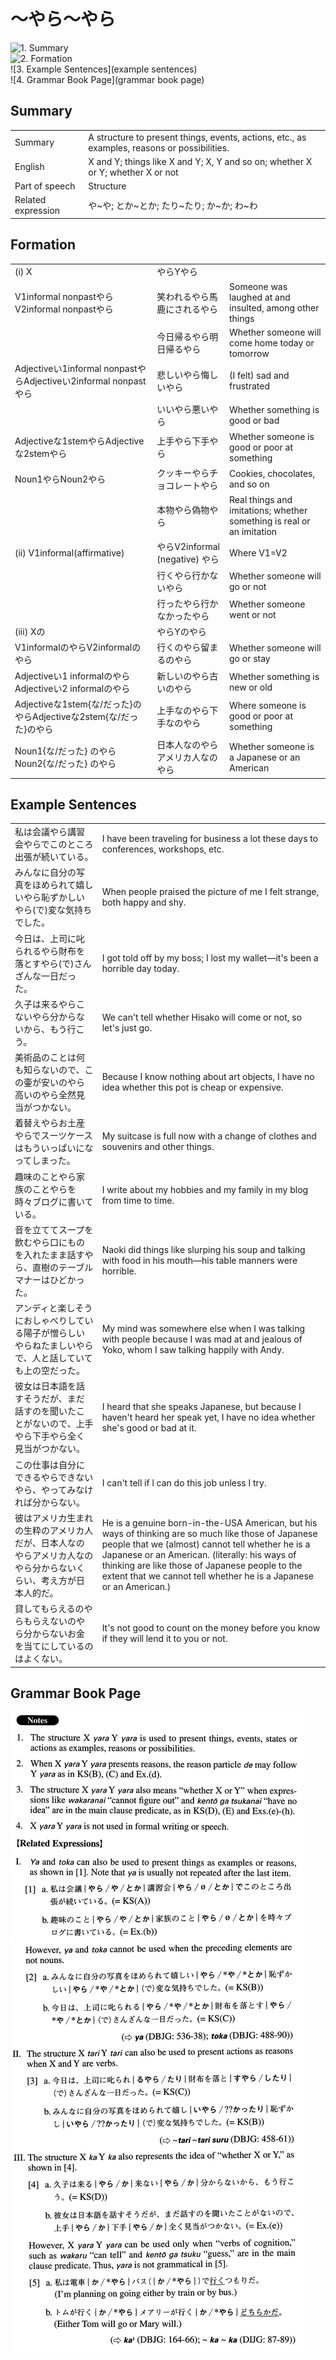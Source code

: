 # ～やら～やら

![1. Summary](summary)<br>
![2. Formation](formation)<br>
![3. Example Sentences](example sentences)<br>
![4. Grammar Book Page](grammar book page)<br>


## Summary

<table><tr>   <td>Summary</td>   <td>A structure to present things, events, actions, etc., as examples, reasons or possibilities.</td></tr><tr>   <td>English</td>   <td>X and Y; things like X and Y; X, Y and so on; whether X or Y; whether X or not</td></tr><tr>   <td>Part of speech</td>   <td>Structure</td></tr><tr>   <td>Related expression</td>   <td>や~や; とか~とか; たり~たり; か~か; わ~わ</td></tr></table>

## Formation

<table class="table"><tbody><tr class="tr head"><td class="td"><span class="numbers">(i)</span> <span class="bold">X</span></td><td class="td"><span class="concept">やら</span><span>Y</span><span class="concept">やら</span></td><td class="td"></td></tr><tr class="tr"><td class="td">V1informal nonpast<span class="concept">やら</span><span>V2informal nonpast</span><span class="concept">やら</span></td><td class="td"><span>笑われる</span><span class="concept">やら</span><span>馬鹿にされる</span><span class="concept">やら</span></td><td class="td"><span>Someone was laughed at and insulted, among other things</span></td></tr><tr class="tr"><td class="td"><span class="concept"></span></td><td class="td"><span>今日帰る</span><span class="concept">やら</span><span>明日帰る</span><span class="concept">やら</span></td><td class="td"><span>Whether someone will come home today or tomorrow</span></td></tr><tr class="tr"><td class="td"><span>Adjectiveい1informal nonpast</span><span class="concept">やら</span><span>Adjectiveい2informal nonpast</span><span class="concept">やら</span></td><td class="td"><span>悲しい</span><span class="concept">やら</span><span>悔しい</span><span class="concept">やら</span></td><td class="td"><span>(I felt) sad and frustrated</span></td></tr><tr class="tr"><td class="td"></td><td class="td"><span>いい</span><span class="concept">やら</span><span>悪い</span><span class="concept">やら</span></td><td class="td"><span>Whether something is good or bad</span></td></tr><tr class="tr"><td class="td"><span>Adjectiveな1stem</span><span class="concept">やら</span><span>Adjectiveな2stem</span><span class="concept">やら</span></td><td class="td"><span>上手</span><span class="concept">やら</span><span>下手</span><span class="concept">やら</span></td><td class="td"><span>Whether someone is good or poor at something</span></td></tr><tr class="tr"><td class="td"><span>Noun<span class="subscript">1</span></span><span class="concept">やら</span><span>Noun<span class="subscript">2</span></span><span class="concept">やら</span></td><td class="td"><span>クッキー</span><span class="concept">やら</span><span>チョコレート</span><span class="concept">やら</span></td><td class="td"><span>Cookies, chocolates, and so on</span></td></tr><tr class="tr"><td class="td"></td><td class="td"><span>本物</span><span class="concept">やら</span><span>偽物</span><span class="concept">やら</span></td><td class="td"><span>Real things and imitations; whether something is real or an imitation</span></td></tr><tr class="tr head"><td class="td"><span class="numbers">(ii)</span> <span class="bold">V1informal(affirmative)</span> </td><td class="td"><span class="concept">やら</span><span>V2informal (negative)</span> <span class="concept">やら</span></td><td class="td"><span>Where V1=V2</span></td></tr><tr class="tr"><td class="td"></td><td class="td"><span>行く</span><span class="concept">やら</span><span>行かない</span><span class="concept">やら</span></td><td class="td"><span>Whether someone will go or not</span></td></tr><tr class="tr"><td class="td"></td><td class="td"><span>行った</span><span class="concept">やら</span><span>行かなかった</span><span class="concept">やら</span></td><td class="td"><span>Whether someone went or not</span></td></tr><tr class="tr head"><td class="td"><span class="numbers">(iii)</span> <span class="bold">Xの</span></td><td class="td"><span class="concept">やら</span><span>Yの</span><span class="concept">やら</span></td><td class="td"></td></tr><tr class="tr"><td class="td"><span>V1informalの</span><span class="concept">やら</span><span>V2informalの</span><span class="concept">やら</span></td><td class="td"><span>行くの</span><span class="concept">やら</span><span>留まるの</span><span class="concept">やら</span></td><td class="td"><span>Whether someone will go or stay</span></td></tr><tr class="tr"><td class="td"><span>Adjectiveい1 informalの</span><span class="concept">やら</span><span>Adjectiveい2 informalの</span><span class="concept">やら</span></td><td class="td"><span>新しいの</span><span class="concept">やら</span><span>古いの</span><span class="concept">やら</span></td><td class="td"><span>Whether something is new or old</span></td></tr><tr class="tr"><td class="td"><span>Adjectiveな1stem{な/だった}の</span><span class="concept">やら</span><span>Adjectiveな2stem{な/だった}の</span><span class="concept">やら</span></td><td class="td"><span>上手なの</span><span class="concept">やら</span><span>下手なの</span><span class="concept">やら</span></td><td class="td"><span>Where someone is good or poor at something</span></td></tr><tr class="tr"><td class="td"><span>Noun<span class="subscript">1</span>{な/だった} の</span><span class="concept">やら</span><span>Noun<span class="subscript">2</span>{な/だった} の</span><span class="concept">やら</span></td><td class="td"><span>日本人なの</span><span class="concept">やら</span><span>アメリカ人なの</span><span class="concept">やら</span></td><td class="td"><span>Whether someone is a Japanese or an American</span></td></tr></tbody></table>

## Example Sentences

<table><tr>   <td>私は会議やら講習会やらでこのところ出張が続いている。</td>   <td>I have been traveling for business a lot these days to conferences, workshops, etc.</td></tr><tr>   <td>みんなに自分の写真をほめられて嬉しいやら恥ずかしいやら(で)変な気持ちでした。</td>   <td>When people praised the picture of me I felt strange, both happy and shy.</td></tr><tr>   <td>今日は、上司に叱られるやら財布を落とすやら(で)さんざんな一日だった。</td>   <td>I got told off by my boss; I lost my wallet—it's been a horrible day today.</td></tr><tr>   <td>久子は来るやらこないやら分からないから、もう行こう。</td>   <td>We can't tell whether Hisako will come or not, so let's just go.</td></tr><tr>   <td>美術品のことは何も知らないので、この壷が安いのやら高いのやら全然見当がつかない。</td>   <td>Because I know nothing about art objects, I have no idea whether this pot is cheap or expensive.</td></tr><tr>   <td>着替えやらお土産やらでスーツケースはもういっぱいになってしまった。</td>   <td>My suitcase is full now with a change of clothes and souvenirs and other things.</td></tr><tr>   <td>趣味のことやら家族のことやらを時々ブログに書いている。</td>   <td>I write about my hobbies and my family in my blog from time to time.</td></tr><tr>   <td>音を立ててスープを飲むやら口にものを入れたまま話すやら、直樹のテーブルマナーはひどかった。</td>   <td>Naoki did things like slurping his soup and talking with food in his mouth—his table manners were horrible.</td></tr><tr>   <td>アンディと楽しそうにおしゃべりしている陽子が憎らしいやらねたましいやらで、人と話していても上の空だった。</td>   <td>My mind was somewhere else when I was talking with people because I was mad at and jealous of Yoko, whom I saw talking happily with Andy.</td></tr><tr>   <td>彼女は日本語を話すそうだが、まだ話すのを聞いたことがないので、上手やら下手やら全く見当がつかない。</td>   <td>I heard that she speaks Japanese, but because I haven't heard her speak yet, I have no idea whether she's good or bad at it.</td></tr><tr>   <td>この仕事は自分にできるやらできないやら、やってみなければ分からない。</td>   <td>I can't tell if l can do this job unless I try.</td></tr><tr>   <td>彼はアメリカ生まれの生粋のアメリカ人だが、日本人なのやらアメリカ人なのやら分からないくらい、考え方が日本人的だ。</td>   <td>He is a genuine born-in-the-USA American, but his ways of thinking are so much like those of Japanese people that we (almost) cannot tell whether he is a Japanese or an American. (literally: his ways of thinking are like those of Japanese people to the extent that we cannot tell whether he is a Japanese or an American.)</td></tr><tr>   <td>貸してもらえるのやらもらえないのやら分からないお金を当てにしているのはよくない。</td>   <td>It's not good to count on the money before you know if they will lend it to you or not.</td></tr></table>

## Grammar Book Page

![](../img/Advancedやら～やら.png)

